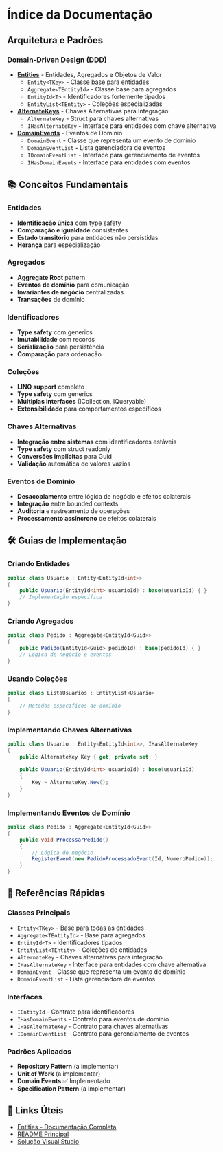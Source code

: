 # Índice da Documentação

## Arquitetura e Padrões

### Domain-Driven Design (DDD)
- **[Entities](./Entities.md)** - Entidades, Agregados e Objetos de Valor
  - `Entity<TKey>` - Classe base para entidades
  - `Aggregate<TEntityId>` - Classe base para agregados
  - `EntityId<T>` - Identificadores fortemente tipados
  - `EntityList<TEntity>` - Coleções especializadas
- **[AlternateKeys](./AlternateKeys.md)** - Chaves Alternativas para Integração
  - `AlternateKey` - Struct para chaves alternativas
  - `IHasAlternateKey` - Interface para entidades com chave alternativa
- **[DomainEvents](./DomainEvents.md)** - Eventos de Domínio
  - `DomainEvent` - Classe que representa um evento de domínio
  - `DomainEventList` - Lista gerenciadora de eventos
  - `IDomainEventList` - Interface para gerenciamento de eventos
  - `IHasDomainEvents` - Interface para entidades com eventos

## 📚 Conceitos Fundamentais

### Entidades
- **Identificação única** com type safety
- **Comparação e igualdade** consistentes
- **Estado transitório** para entidades não persistidas
- **Herança** para especialização

### Agregados
- **Aggregate Root** pattern
- **Eventos de domínio** para comunicação
- **Invariantes de negócio** centralizadas
- **Transações** de domínio

### Identificadores
- **Type safety** com generics
- **Imutabilidade** com records
- **Serialização** para persistência
- **Comparação** para ordenação

### Coleções
- **LINQ support** completo
- **Type safety** com generics
- **Múltiplas interfaces** (ICollection, IQueryable)
- **Extensibilidade** para comportamentos específicos

### Chaves Alternativas
- **Integração entre sistemas** com identificadores estáveis
- **Type safety** com struct readonly
- **Conversões implícitas** para Guid
- **Validação** automática de valores vazios

### Eventos de Domínio
- **Desacoplamento** entre lógica de negócio e efeitos colaterais
- **Integração** entre bounded contexts
- **Auditoria** e rastreamento de operações
- **Processamento assíncrono** de efeitos colaterais

## 🛠️ Guias de Implementação

### Criando Entidades
```csharp
public class Usuario : Entity<EntityId<int>>
{
    public Usuario(EntityId<int> usuarioId) : base(usuarioId) { }
    // Implementação específica
}
```

### Criando Agregados
```csharp
public class Pedido : Aggregate<EntityId<Guid>>
{
    public Pedido(EntityId<Guid> pedidoId) : base(pedidoId) { }
    // Lógica de negócio e eventos
}
```

### Usando Coleções
```csharp
public class ListaUsuarios : EntityList<Usuario>
{
    // Métodos específicos de domínio
}
```

### Implementando Chaves Alternativas
```csharp
public class Usuario : Entity<EntityId<int>>, IHasAlternateKey
{
    public AlternateKey Key { get; private set; }
    
    public Usuario(EntityId<int> usuarioId) : base(usuarioId) 
    {
        Key = AlternateKey.New();
    }
}
```

### Implementando Eventos de Domínio
```csharp
public class Pedido : Aggregate<EntityId<Guid>>
{
    public void ProcessarPedido()
    {
        // Lógica de negócio
        RegisterEvent(new PedidoProcessadoEvent(Id, NumeroPedido));
    }
}
```

## 📖 Referências Rápidas

### Classes Principais
- `Entity<TKey>` - Base para todas as entidades
- `Aggregate<TEntityId>` - Base para agregados
- `EntityId<T>` - Identificadores tipados
- `EntityList<TEntity>` - Coleções de entidades
- `AlternateKey` - Chaves alternativas para integração
- `IHasAlternateKey` - Interface para entidades com chave alternativa
- `DomainEvent` - Classe que representa um evento de domínio
- `DomainEventList` - Lista gerenciadora de eventos

### Interfaces
- `IEntityId` - Contrato para identificadores
- `IHasDomainEvents` - Contrato para eventos de domínio
- `IHasAlternateKey` - Contrato para chaves alternativas
- `IDomainEventList` - Contrato para gerenciamento de eventos

### Padrões Aplicados
- **Repository Pattern** (a implementar)
- **Unit of Work** (a implementar)
- **Domain Events** ✅ Implementado
- **Specification Pattern** (a implementar)

## 🔗 Links Úteis

- [Entities - Documentação Completa](./Entities.md)
- [README Principal](../README.md)
- [Solução Visual Studio](../Core.Libraries.sln)
